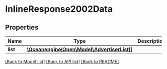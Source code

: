 # InlineResponse2002Data

## Properties
Name | Type | Description | Notes
------------ | ------------- | ------------- | -------------
**list** | [**\Oceanengine\Open\Model\AdvertiserList[]**](AdvertiserList.md) |  | 

[[Back to Model list]](../README.md#documentation-for-models) [[Back to API list]](../README.md#documentation-for-api-endpoints) [[Back to README]](../README.md)


